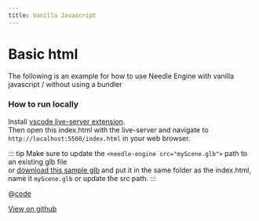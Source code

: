 ```yaml
---
title: Vanilla Javascript
---
```


# Basic html

The following is an example for how to use Needle Engine with vanilla javascript / without using a bundler  

### How to run locally
Install [vscode live-server extension](https://marketplace.visualstudio.com/items?itemName=ritwickdey.LiveServer).   
Then open this index.html with the live-server and navigate to ``http://localhost:5500/index.html`` in your web browser.

::: tip
Make sure to update the ``<needle-engine src="myScene.glb">`` path to an existing glb file   
or [download this sample glb](https://github.com/needle-tools/needle-engine-samples/raw/main/vanilla/myScene.glb) and put it in the same folder as the index.html, name it ``myScene.glb`` or update the src path.
:::

@[code](@code/basic-html.html) 


[View on github](https://github.com/needle-tools/needle-engine-samples/tree/main/vanilla)